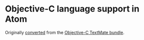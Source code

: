 # Objective-C language support in Atom

Originally [converted](http://atom.io/docs/latest/converting-a-text-mate-bundle)
from the [Objective-C TextMate bundle](https://github.com/textmate/objective-c.tmbundle).
